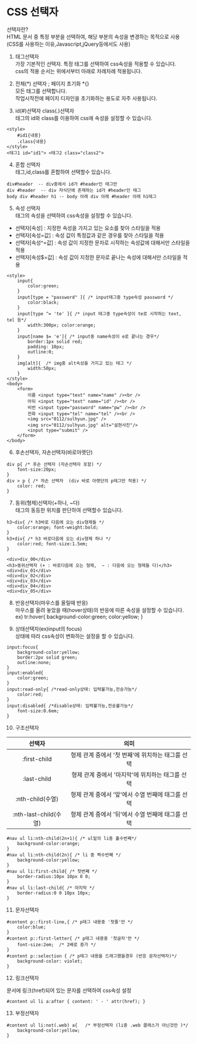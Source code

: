 # CSS 선택자

선택자란?  
HTML 문서 중 특정 부분을 선택하여, 해당 부분의 속성을 변경하는 목적으로 사용(CSS를 사용하는 이유,Javascript,jQuery등에서도 사용)

1. 태그선택자   
가장 기본적인 선택자. 특정 태그를 선택하여 css속성을 적용할 수 있습니다.  
css의 적용 순서는 위에서부터 아래로 차례차례 적용됩니다.

2. 전체(*) 선택자 ; 페이지 초기화 *{}   
모든 태그를 선택합니다.  
작업시작전에 페이지 디자인을 초기화하는 용도로 자주 사용됩니다.

3. id(#)선택자 class(.)선택자   
태그의 id와 class를 이용하여 css에 속성을 설정할 수 있습니다.

```
<style>
    #id1{내용}
    .class{내용}
</style>
<태그1 id="id1"> <태그2 class="class2">
```

4. 혼합 선택자   
태그,id,class를 혼합하여 선택할수 있습니다.

```
div#header  -- div중에서 id가 #header인 태그만
div #header  -- div 자식단에 존재하는 id가 #header인 태그
body div #header h1 -- body 아래 div 아래 #header 아래 h1태그
```

5. 속성 선택자   
태그의 속성을 선택하여 css속성을 설정할 수 있습니다.
  - 선택자[속성] : 지정한 속성을 가지고 있는 요소를 찾아 스타일을 적용
  - 선택자[속성=값] : 속성 값이 특정값과 같은 경우를 찾아 스타일을 적용
  - 선택자[속성^=값] : 속성 값이 지정한 문자로 시작하는 속성값에 대해서만 스타일을 적용
  - 선택자[속성$=값] : 속성 값이 지정한 문자로 끝나는 속성에 대해서만 스타일을 적용

```
<style>
    input{
        color:green;
    }
    input[type = "password" ]{ /* input태그중 type속성 password */
        color:black;
    }
    input[type ^= 'te' ]{ /* input 태그중 type속성이 te로 시작하는 text, tel 등*/
        width:300px; color:orange;
    }
    input[name $= 'e']{ /* input중 name속성이 e로 끝나는 경우*/
        border:1px solid red;
        padding: 10px;
        outline:0;
    }
    img[alt]{  /* img중 alt속성을 가지고 있는 태그 */
        width:50px;
    }
</style>
<body>
    <form>
        이름 <input type="text" name="name" /><br />
        아뒤 <input type="text" name="id" /><br />
        비번 <input type="password" name="pw" /><br />
        전화 <input type="tel" name="tel" /><br />
        <img src="0112/sulhyun.jpg" />
        <img src="0112/sulhyun.jpg" alt="설현사진"/>
        <input type="submit" />
    </form>
</body>
```

6. 후손선택자, 자손선택자(바로아랫단)

```
div p{ /* 후손 선택자 (자손선택자 포함) */
    font-size:20px;
}
div > p { /* 자손 선택자  (div 바로 아랫단의 p태그만 적용) */
    color: red;
}
```

7. 동위(형제)선택자(+하나, ~다)  
태그의 동등한 위치를 판단하여 선택할수 있습니다.

```
h3~div{ /* h3바로 다음에 오는 div형제들 */
    color:orange; font-weight:bold;
}
h3+div{ /* h3 바로다음에 오는 div형제 하나 */
    color:red; font-size:1.5em;
}

<div>div_00</div>
<h3>동위선택자 (+ : 바로다음에 오는 형제,  ~ : 다음에 오는 형제들 다)</h3>
<div>div_01</div>
<div>div_02</div>
<div>div_03</div>
<div>div_04</div>
<div>div_05</div>
```

8. 반응선택자(마우스를 올릴때 반응)  
마우스를 올려 놓았을 때(hover상태)의 반응에 따른 속성을 설정할 수 있습니다.  
ex) tr:hover{ background-color:green; color:yellow; }

9. 상태선택자(ex)input의 focus)  
상태에 따라 css속성이 변화하는 설정을 할 수 있습니다.

```
input:focus{
    background-color:yellow;
    border:2px solid green;
    outline:none;
}
input:enabled{
    color:green;
}
input:read-only{ /*read-only상태: 입력불가능,전송가능*/
    color:red;
}
input:disabled{ /*disable상태: 입력불가능,전송불가능*/
    font-size:0.6em;
}
```

10. 구조선택자  

|선택자|의미|
|:---:|:---:|
|:first-child|형제 관계 중에서 '첫 번째'에 위치하는 태그를 선택| 
|:last-child|형제 관계 중에서 '마지막'에 위치하는 태그를 선택| 
|:nth-child(수열)|형제 관계 중에서 '앞'에서 수열 번째에 태그를 선택| 
|:nth-last-child(수열)|형제 관계 중에서 '뒤'에서 수열 번째에 태그를 선택| 

```
#nav ul li:nth-child(2n+1){ /* ul밑의 li중 홀수번째*/
    background-color:orange;
}
#nav ul li:nth-child(2n){ /* li 중 짝수번째 */
    background-color:yellow;
}
#nav ul li:first-child{ /* 첫번째 */
    border-radius:10px 10px 0 0;
}
#nav ul li:last-child{ /* 마지막 */
    border-radius:0 0 10px 10px;
}
```

11. 문자선택자

```
#content p::first-line,{ /* p태그 내용중 '첫줄'만 */
    color:blue;
}
#content p::first-letter{ /* p태그 내용중 '첫글자'만 */
    font-size:2em;  /* 2배로 증가 */
}
#content p::selection { /* p태그 내용을 드래그했을경우 (반응 문자선택자)*/
    background-color: violet;
}
```

12. 링크선택자

문서에 링크(href)되어 있는 문자를 선택하여 css속성 설정

```
#content ul li a:after { content: ' - ' attr(href); }
```

13. 부정선택자

```
#content ul li:not(.web) a{   /* 부정선택자 (li중 .web 클래스가 아닌것만 )*/
    background-color:yellow;
}
```

